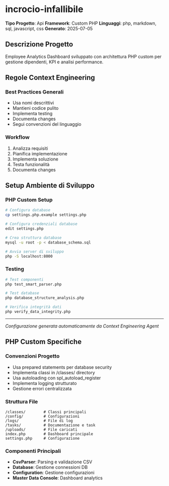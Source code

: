 # incrocio-infallibile

**Tipo Progetto**: Api
**Framework**: Custom PHP
**Linguaggi**: php, markdown, sql, javascript, css
**Generato**: 2025-07-05

## Descrizione Progetto

Employee Analytics Dashboard sviluppato con architettura PHP custom per gestione dipendenti, KPI e analisi performance.

## Regole Context Engineering

### Best Practices Generali
- Usa nomi descrittivi
- Mantieni codice pulito
- Implementa testing
- Documenta changes
- Segui convenzioni del linguaggio

### Workflow
1. Analizza requisiti
2. Pianifica implementazione
3. Implementa soluzione
4. Testa funzionalità
5. Documenta changes

## Setup Ambiente di Sviluppo


### PHP Custom Setup
```bash
# Configura database
cp settings.php.example settings.php

# Configura credenziali database
edit settings.php

# Crea struttura database
mysql -u root -p < database_schema.sql

# Avvia server di sviluppo
php -S localhost:8000
```

### Testing
```bash
# Test componenti
php test_smart_parser.php

# Test database
php database_structure_analysis.php

# Verifica integrità dati
php verify_data_integrity.php
```




---
*Configurazione generata automaticamente da Context Engineering Agent*


## PHP Custom Specifiche

### Convenzioni Progetto
- Usa prepared statements per database security
- Implementa classi in /classes/ directory
- Usa autoloading con spl_autoload_register
- Implementa logging strutturato
- Gestione errori centralizzata

### Struttura File
```
/classes/        # Classi principali
/config/         # Configurazioni
/logs/           # File di log
/tasks/          # Documentazione e task
/uploads/        # File caricati
index.php        # Dashboard principale
settings.php     # Configurazione
```

### Componenti Principali
- **CsvParser**: Parsing e validazione CSV
- **Database**: Gestione connessioni DB
- **Configuration**: Gestione configurazioni
- **Master Data Console**: Dashboard analytics
